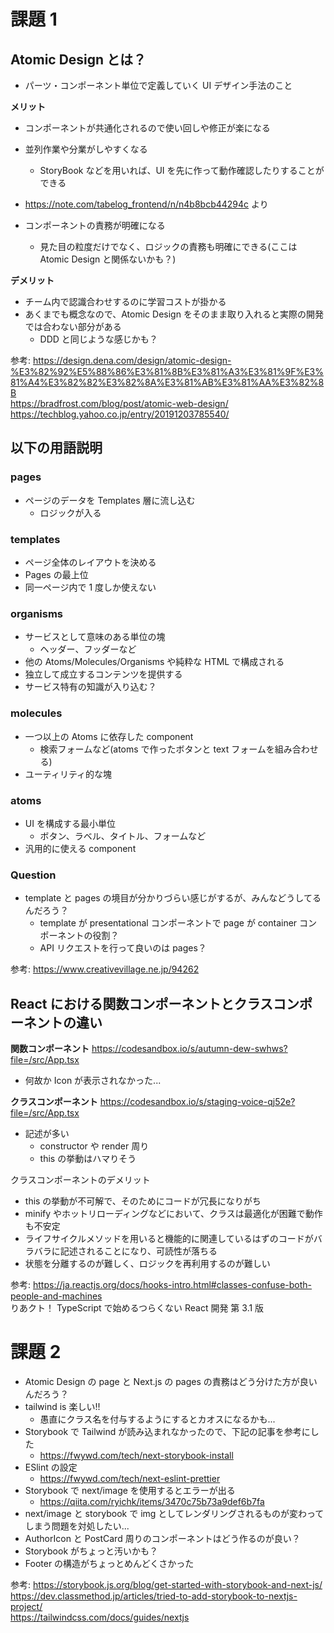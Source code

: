 # 課題 1

## Atomic Design とは？

- パーツ・コンポーネント単位で定義していく UI デザイン手法のこと

**メリット**

- コンポーネントが共通化されるので使い回しや修正が楽になる
- 並列作業や分業がしやすくなる

  - StoryBook などを用いれば、UI を先に作って動作確認したりすることができる

- https://note.com/tabelog_frontend/n/n4b8bcb44294c より
- コンポーネントの責務が明確になる
  - 見た目の粒度だけでなく、ロジックの責務も明確にできる(ここは Atomic Design と関係ないかも？)

**デメリット**

- チーム内で認識合わせするのに学習コストが掛かる
- あくまでも概念なので、Atomic Design をそのまま取り入れると実際の開発では合わない部分がある
  - DDD と同じような感じかも？

参考:
https://design.dena.com/design/atomic-design-%E3%82%92%E5%88%86%E3%81%8B%E3%81%A3%E3%81%9F%E3%81%A4%E3%82%82%E3%82%8A%E3%81%AB%E3%81%AA%E3%82%8B  
https://bradfrost.com/blog/post/atomic-web-design/  
https://techblog.yahoo.co.jp/entry/20191203785540/

## 以下の用語説明

### pages

- ページのデータを Templates 層に流し込む
  - ロジックが入る

### templates

- ページ全体のレイアウトを決める
- Pages の最上位
- 同一ページ内で 1 度しか使えない

### organisms

- サービスとして意味のある単位の塊
  - ヘッダー、フッダーなど
- 他の Atoms/Molecules/Organisms や純粋な HTML で構成される
- 独立して成立するコンテンツを提供する
- サービス特有の知識が入り込む？

### molecules

- 一つ以上の Atoms に依存した component
  - 検索フォームなど(atoms で作ったボタンと text フォームを組み合わせる)
- ユーティリティ的な塊

### atoms

- UI を構成する最小単位
  - ボタン、ラベル、タイトル、フォームなど
- 汎用的に使える component

### Question

- template と pages の境目が分かりづらい感じがするが、みんなどうしてるんだろう？
  - template が presentational コンポーネントで page が container コンポーネントの役割？
  - API リクエストを行って良いのは pages？

参考:
https://www.creativevillage.ne.jp/94262

## React における関数コンポーネントとクラスコンポーネントの違い

**関数コンポーネント**
https://codesandbox.io/s/autumn-dew-swhws?file=/src/App.tsx

- 何故か Icon が表示されなかった...

**クラスコンポーネント**
https://codesandbox.io/s/staging-voice-qj52e?file=/src/App.tsx

- 記述が多い
  - constructor や render 周り
  - this の挙動はハマりそう

クラスコンポーネントのデメリット

- this の挙動が不可解で、そのためにコードが冗長になりがち
- minify やホットリローディングなどにおいて、クラスは最適化が困難で動作も不安定
- ライフサイクルメソッドを用いると機能的に関連しているはずのコードがバラバラに記述されることになり、可読性が落ちる
- 状態を分離するのが難しく、ロジックを再利用するのが難しい

参考:
https://ja.reactjs.org/docs/hooks-intro.html#classes-confuse-both-people-and-machines  
りあクト！ TypeScript で始めるつらくない React 開発 第 3.1 版

# 課題 2

- Atomic Design の page と Next.js の pages の責務はどう分けた方が良いんだろう？
- tailwind is 楽しい!!
  - 愚直にクラス名を付与するようにするとカオスになるかも...
- Storybook で Tailwind が読み込まれなかったので、下記の記事を参考にした
  - https://fwywd.com/tech/next-storybook-install
- ESlint の設定
  - https://fwywd.com/tech/next-eslint-prettier
- Storybook で next/image を使用するとエラーが出る
  - https://qiita.com/ryichk/items/3470c75b73a9def6b7fa
- next/image と storybook で img としてレンダリングされるものが変わってしまう問題を対処したい...
- AuthorIcon と PostCard 周りのコンポーネントはどう作るのが良い？
- Storybook がちょっと汚いかも？
- Footer の構造がちょっとめんどくさかった

参考:
https://storybook.js.org/blog/get-started-with-storybook-and-next-js/
https://dev.classmethod.jp/articles/tried-to-add-storybook-to-nextjs-project/  
https://tailwindcss.com/docs/guides/nextjs
